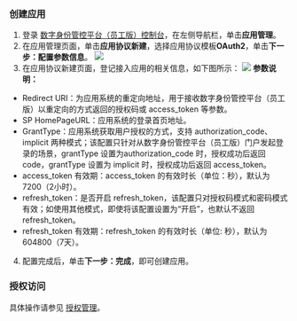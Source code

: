 ### 创建应用
1. 登录 [数字身份管控平台（员工版）控制台](https://console.cloud.tencent.com/eiam)，在左侧导航栏，单击**应用管理**。
2. 在应用管理页面，单击**应用协议新建**，选择应用协议模板**OAuth2**，单击**下一步：配置参数信息**。
![](https://main.qcloudimg.com/raw/d4ebaf4b8371be193b9803f394b7aecd.png)
3. 在应用协议新建页面，登记接入应用的相关信息，如下图所示：
![](https://main.qcloudimg.com/raw/77f3eebcf3073b624d87f8447ff76322.png)
**参数说明：**
 - Redirect URI：为应用系统的重定向地址，用于接收数字身份管控平台（员工版）以重定向的方式返回的授权码或 access_token 等参数。
 - SP HomePageURL：应用系统的登录首页地址。
 - GrantType：应用系统获取用户授权的方式，支持 authorization_code、implicit 两种模式；该配置只针对从数字身份管控平台（员工版）门户发起登录的场景，grantType 设置为authorization_code 时，授权成功后返回 code，grantType 设置为 implicit 时，授权成功后返回 access_token。
 - access_token 有效期：access_token 的有效时长（单位：秒），默认为7200（2小时）。
 - refresh_token：是否开启 refresh_token，该配置只对授权码模式和密码模式有效；如使用其他模式，即使将该配置设置为“开启”，也默认不返回 refresh_token。
 - refresh_token 有效期：refresh_token 的有效时长（单位: 秒），默认为604800（7天）。

4. 配置完成后，单击**下一步：完成**，即可创建应用。

### 授权访问
具体操作请参见 [授权管理](https://cloud.tencent.com/document/product/1442/55069)。
